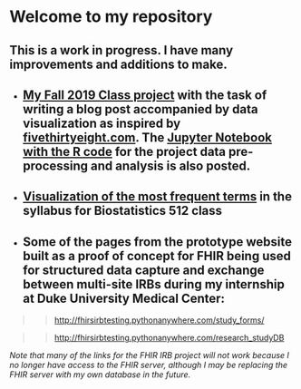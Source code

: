 # Welcome to my repository

## This is a work in progress. I have many improvements and additions to make.

+ ##  [My Fall 2019 Class project](https://github.com/GitHubUNCStudent/BIOS512-assignments/blob/master/FinalProject/RoddenFinalProject_BlogasMarkdownFile.md) with the task of writing a blog post accompanied by data visualization as inspired by [fivethirtyeight.com](https://fivethirtyeight.com/features/this-was-the-slowest-boston-marathon-since-the-1970s/). The [Jupyter Notebook with the R code](https://github.com/GitHubUNCStudent/BIOS512-assignments/blob/master/FinalProject/RoddenFinalProject_RCode.ipynb) for the project data pre-processing and analysis is also posted.


+ ## [Visualization of the most frequent terms](https://github.com/GitHubUNCStudent/BIOS512-assignments/blob/master/README.md)  in the syllabus for Biostatistics 512 class

+ ## Some of the pages from the prototype website built as a proof of concept for FHIR being used for structured data capture and exchange between multi-site IRBs during my internship at Duke University Medical Center:

>> http://fhirsirbtesting.pythonanywhere.com/study_forms/

>> http://fhirsirbtesting.pythonanywhere.com/research_studyDB

*Note that many of the links for the FHIR IRB project will not work because I no longer have access to the FHIR server, although I may be replacing the FHIR server with my own database in the future.*
